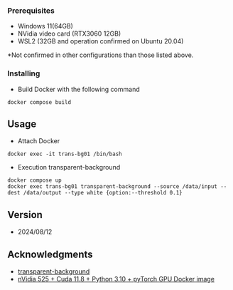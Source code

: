 ### Prerequisites

* Windows 11(64GB)
* NVidia video card (RTX3060 12GB)
* WSL2 (32GB and operation confirmed on Ubuntu 20.04)

*Not confirmed in other configurations than those listed above.

### Installing

* Build Docker with the following command
```
docker compose build
```

## Usage

* Attach Docker
```
docker exec -it trans-bg01 /bin/bash
```

* Execution transparent-background
```
docker compose up
docker exec trans-bg01 transparent-background --source /data/input --dest /data/output --type white {option:--threshold 0.1}
```

## Version

* 2024/08/12

## Acknowledgments

* [transparent-background](https://github.com/plemeri/transparent-background)
* [nVidia 525 + Cuda 11.8 + Python 3.10 + pyTorch GPU Docker image](https://dev.to/ordigital/nvidia-525-cuda-118-python-310-pytorch-gpu-docker-image-1l4a)

